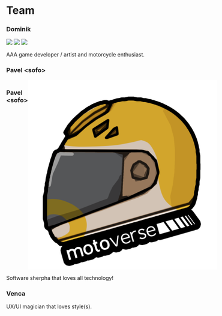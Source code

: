 # Team

### Dominik

![](../.gitbook/assets/helmet\_dominik\_01.png) ![](../.gitbook/assets/helmet\_venca\_01.png) ![](<../.gitbook/assets/helme\_pavel\_01 (1).png>)

AAA game developer / artist and motorcycle enthusiast.

### Pavel \<sofo>

<div style="display: flex;">
    <h3>Pavel &lt;sofo&gt;</h3>
    <img style="width:512px;" src="../.gitbook/assets/helme_pavel_01.png" />
</div>

Software sherpha that loves all technology!&#x20;

### Venca

UX/UI magician that loves style(s).
